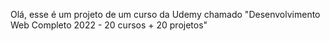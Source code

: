 Olá, esse é um projeto de um curso da Udemy chamado "Desenvolvimento Web Completo 2022 - 20 cursos + 20 projetos"